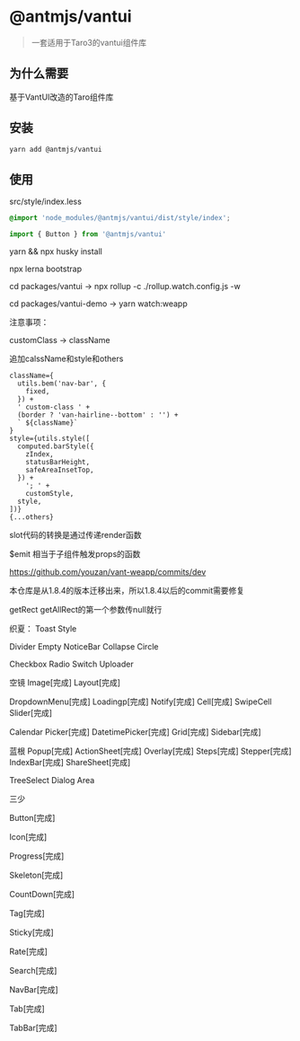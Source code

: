 
# @antmjs/vantui

> 一套适用于Taro3的vantui组件库

## 为什么需要

基于VantUI改造的Taro组件库

## 安装

```bash
yarn add @antmjs/vantui
```

## 使用

src/style/index.less

```css
@import 'node_modules/@antmjs/vantui/dist/style/index';
```

```js
import { Button } from '@antmjs/vantui'
```

yarn && npx husky install

npx lerna bootstrap

cd packages/vantui -> npx rollup -c ./rollup.watch.config.js -w

cd packages/vantui-demo -> yarn watch:weapp

注意事项：

customClass -> className

追加calssName和style和others

```
className={
  utils.bem('nav-bar', {
    fixed,
  }) +
  ' custom-class ' +
  (border ? 'van-hairline--bottom' : '') +
  ` ${className}`
}
style={utils.style([
  computed.barStyle({
    zIndex,
    statusBarHeight,
    safeAreaInsetTop,
  }) +
    '; ' +
    customStyle,
  style,
])}
{...others}
```

slot代码的转换是通过传递render函数

$emit 相当于子组件触发props的函数

https://github.com/youzan/vant-weapp/commits/dev 

本仓库是从1.8.4的版本迁移出来，所以1.8.4以后的commit需要修复

getRect getAllRect的第一个参数传null就行




织夏：
Toast
Style

Divider
Empty
NoticeBar
Collapse
Circle

Checkbox
Radio
Switch
Uploader


空镜
Image[完成]
Layout[完成]

DropdownMenu[完成]
Loadingp[完成]
Notify[完成]
Cell[完成]
SwipeCell
Slider[完成]

Calendar
Picker[完成]
DatetimePicker[完成]
Grid[完成]
Sidebar[完成]


蓝根
Popup[完成]
ActionSheet[完成]
Overlay[完成]
Steps[完成]
Stepper[完成]
IndexBar[完成]
ShareSheet[完成]

TreeSelect
Dialog
Area

三少

Button[完成]

Icon[完成]

Progress[完成]

Skeleton[完成]

CountDown[完成]

Tag[完成]

Sticky[完成]

Rate[完成]

Search[完成]

NavBar[完成]

Tab[完成]

TabBar[完成]